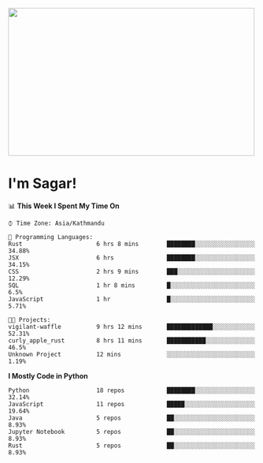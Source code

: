 
<img src="https://media.giphy.com/media/3ornk57KwDXf81rjWM/giphy.gif" width="500" height="300" frameBorder="0" class="giphy-embed" allowFullScreen></img>

#   I'm Sagar!

<!--START_SECTION:waka-->
📊 **This Week I Spent My Time On** 

```text
⌚︎ Time Zone: Asia/Kathmandu

💬 Programming Languages: 
Rust                     6 hrs 8 mins        ████████░░░░░░░░░░░░░░░░░   34.88% 
JSX                      6 hrs               ████████░░░░░░░░░░░░░░░░░   34.15% 
CSS                      2 hrs 9 mins        ███░░░░░░░░░░░░░░░░░░░░░░   12.29% 
SQL                      1 hr 8 mins         █░░░░░░░░░░░░░░░░░░░░░░░░   6.5% 
JavaScript               1 hr                █░░░░░░░░░░░░░░░░░░░░░░░░   5.71%

🐱‍💻 Projects: 
vigilant-waffle          9 hrs 12 mins       █████████████░░░░░░░░░░░░   52.31% 
curly_apple_rust         8 hrs 11 mins       ███████████░░░░░░░░░░░░░░   46.5% 
Unknown Project          12 mins             ░░░░░░░░░░░░░░░░░░░░░░░░░   1.19%

```

**I Mostly Code in Python** 

```text
Python                   18 repos            ████████░░░░░░░░░░░░░░░░░   32.14% 
JavaScript               11 repos            █████░░░░░░░░░░░░░░░░░░░░   19.64% 
Java                     5 repos             ██░░░░░░░░░░░░░░░░░░░░░░░   8.93% 
Jupyter Notebook         5 repos             ██░░░░░░░░░░░░░░░░░░░░░░░   8.93% 
Rust                     5 repos             ██░░░░░░░░░░░░░░░░░░░░░░░   8.93%

```



<!--END_SECTION:waka-->
